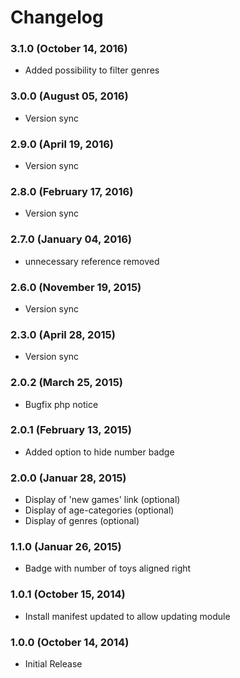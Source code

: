 # Changelog

### 3.1.0 (October 14, 2016)
  - Added possibility to filter genres

### 3.0.0 (August 05, 2016)
  - Version sync

### 2.9.0 (April 19, 2016)
  - Version sync

### 2.8.0 (February 17, 2016)
  - Version sync

### 2.7.0 (January 04, 2016)
  - unnecessary reference removed 

### 2.6.0 (November 19, 2015)
  - Version sync

### 2.3.0 (April 28, 2015)
  - Version sync
  
### 2.0.2 (March 25, 2015)
  - Bugfix php notice
  
### 2.0.1 (February 13, 2015)
  - Added option to hide number badge
  
### 2.0.0 (Januar 28, 2015)
  - Display of 'new games' link (optional)
  - Display of age-categories (optional)
  - Display of genres (optional)

### 1.1.0 (Januar 26, 2015)
  - Badge with number of toys aligned right

### 1.0.1 (October 15, 2014)
  - Install manifest updated to allow updating module

### 1.0.0 (October 14, 2014)
  - Initial Release